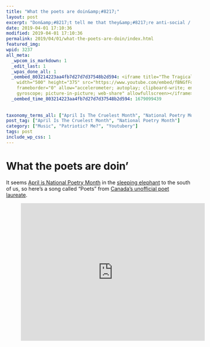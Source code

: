 ```yaml
---
title: "What the poets are doin&amp;#8217;"
layout: post
excerpt: "Don&amp;#8217;t tell me that they&amp;#8217;re anti-social / Somehow not anti-social enough"
date: 2019-04-01 17:10:36
modified: 2019-04-01 17:10:36
permalink: 2019/04/01/what-the-poets-are-doin/index.html
featured_img: 
wpid: 3237
all_meta: 
  _wpcom_is_markdown: 1
  _edit_last: 1
  _wpas_done_all: 1
  _oembed_803214223aa4fb7d27d7d37548b2d594: <iframe title="The Tragically Hip - Poets"
    width="500" height="375" src="https://www.youtube.com/embed/fBNGfFqaFu8?feature=oembed"
    frameborder="0" allow="accelerometer; autoplay; clipboard-write; encrypted-media;
    gyroscope; picture-in-picture; web-share" allowfullscreen></iframe>
  _oembed_time_803214223aa4fb7d27d7d37548b2d594: 1679099439
  
  
taxonomy_terms_all: ["April Is The Cruelest Month", "National Poetry Month", "Music", "Patriotic? Me?", "Youtubery"]
post_tag: ["April Is The Cruelest Month", "National Poetry Month"]
category: ["Music", "Patriotic? Me?", "Youtubery"]
tags: post
include_wp_css: 1
---
```


# What the poets are doin&#8217;

It seems [April is National Poetry Month](https://www.poets.org/national-poetry-month/home) in the [sleeping elephant](https://www.brainyquote.com/quotes/pierre_trudeau_112307) to the south of us, so here’s a song called “Poets” from [Canada’s unofficial poet laureate](https://www.danpontefract.com/canadas-poet-laureate-gord-downie/).

<figure class="wp-block-embed-youtube wp-block-embed is-type-video is-provider-youtube wp-embed-aspect-4-3 wp-has-aspect-ratio"><div class="wp-block-embed__wrapper"><iframe allow="accelerometer; autoplay; clipboard-write; encrypted-media; gyroscope; picture-in-picture; web-share" allowfullscreen="" frameborder="0" height="375" loading="lazy" src="https://www.youtube.com/embed/fBNGfFqaFu8?feature=oembed" title="The Tragically Hip - Poets" width="500"></iframe></div></figure>